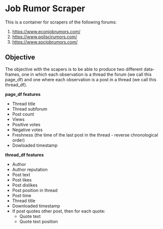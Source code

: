 # Job Rumor Scraper

This is a container for scrapers of the following forums:

1. https://www.econjobrumors.com/
2. https://www.poliscirumors.com/
3. https://www.socjobrumors.com/

## Objective

The objective with the scapers is to be able to produce two different data-frames, one in which each observation is a thread the forum (we call this page_df) and one where each observation is a post in a thread (we call this thread_df).

**page_df features**

  * Thread title
  * Thread subforum
  * Post count
  * Views
  * Positive votes
  * Negative votes
  * Freshness (the time of the last post in the thread - reverse chronological order)
  * Dowloaded timestamp 
  
**thread_df features**

  * Author
  * Author reputation
  * Post text
  * Post likes
  * Post dislikes
  * Post position in thread
  * Post time
  * Thread title
  * Downloaded timestamp
  * If post quotes other post, then for each quote:
    * Quote text
    * Quote text position
